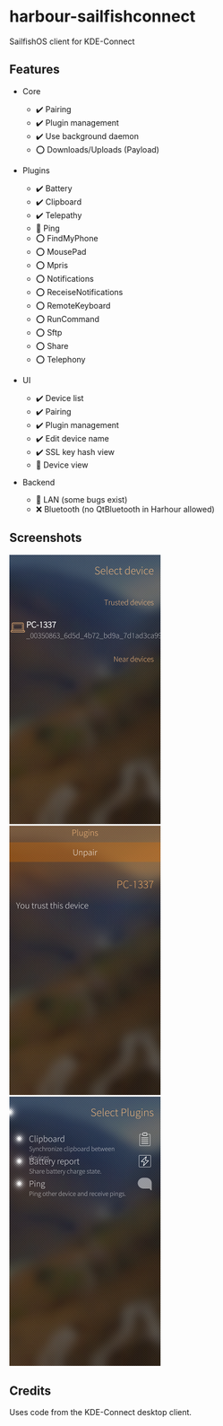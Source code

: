# harbour-sailfishconnect

SailfishOS client for KDE-Connect

## Features

* Core
    * :heavy_check_mark: Pairing
    * :heavy_check_mark: Plugin management
    * :heavy_check_mark: Use background daemon
    * :o: Downloads/Uploads (Payload)

* Plugins
    * :heavy_check_mark: Battery
    * :heavy_check_mark: Clipboard
    * :heavy_check_mark: Telepathy
    * :construction: Ping
    * :o: FindMyPhone
    * :o: MousePad
    * :o: Mpris
    * :o: Notifications
    * :o: ReceiseNotifications
    * :o: RemoteKeyboard
    * :o: RunCommand
    * :o: Sftp
    * :o: Share
    * :o: Telephony

* UI
    * :heavy_check_mark: Device list
    * :heavy_check_mark: Pairing
    * :heavy_check_mark: Plugin management
    * :heavy_check_mark: Edit device name
    * :heavy_check_mark: SSL key hash view
    * :construction: Device view

* Backend
    * :construction: LAN (some bugs exist)
    * :x: Bluetooth (no QtBluetooth in Harhour allowed)


## Screenshots

![Screenshot 1](/doc/Screenshot_1.png)
![Screenshot 2](/doc/Screenshot_2.png)
![Screenshot 3](/doc/Screenshot_3.png)


## Credits

Uses code from the KDE-Connect desktop client.
